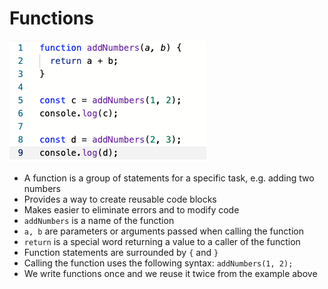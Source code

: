 # Functions

![](../.gitbook/assets/function.png)

* A function is a group of statements for a specific task, e.g. adding two numbers
* Provides a way to create reusable code blocks
* Makes easier to eliminate errors and to modify code
* `addNumbers` is a name of the function
* `a, b` are parameters or arguments passed when calling the function
* `return` is a special word returning a value to a caller of the function
* Function statements are surrounded by `{` and `}` 
* Calling the function uses the following syntax: `addNumbers(1, 2);`
* We write functions once and we reuse it twice from the example above

